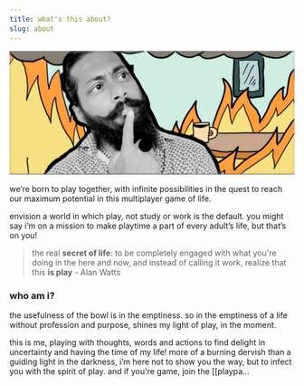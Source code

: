 ```yaml
---
title: what's this about?
slug: about 
---
```

![assets/images/reddy-who.jpeg](assets/images/reddy-who.jpeg)

we’re born to play together, with infinite possibilities in the quest to reach our maximum potential in this multiplayer game of life.

envision a world in which play, not study or work is the default. you might say i’m on a mission to make playtime a part of every adult’s life, but that’s on you!

> the real **secret of life**: to be completely engaged with what you're doing in the here and now, and instead of calling it work, realize that this **is play** - Alan Watts

### who am i?
the usefulness of the bowl is in the emptiness. so in the emptiness of a life without profession and purpose, shines my light of play, in the moment.

this is me, playing with thoughts, words and actions to find delight in uncertainty and having the time of my life! more of a burning dervish than a guiding light in the darkness, i’m here not to show you the way, but to infect you with the spirit of play. and if you're game, join the [[playpa...